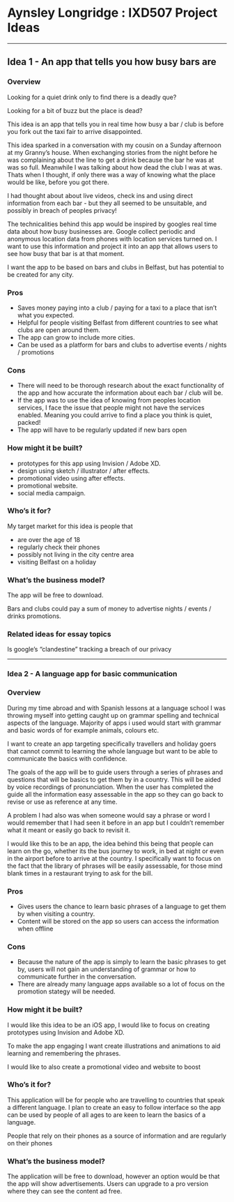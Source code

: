 # Aynsley Longridge : IXD507 Project Ideas

----------------------------------------------------------------------------

## Idea 1 - An app that tells you how busy bars are

### Overview

Looking for a quiet drink only to find there is a deadly que? 

Looking for a bit of buzz but the place is dead?  

This idea is an app that tells you in real time how busy a bar / club is before you fork out the taxi fair to arrive disappointed. 

This idea sparked in a conversation with my cousin on a Sunday afternoon at my Granny’s house. When exchanging stories from the night before he was complaining about the line to get a drink because the bar he was at was so full. Meanwhile I was talking about how dead the club I was at was. Thats when I thought, if only there was a way of knowing what the place would be like, before you got there. 

I had thought about about live videos, check ins and using direct information from each bar - but they all seemed to be unsuitable, and possibly in breach of peoples privacy!

The technicalities behind this app would be inspired by googles real time data about how busy businesses are. Google collect periodic and anonymous location data from phones with location services turned on. I want to use this information and project it into an app that allows users to see how busy that bar is at that moment.  

I want the app to be based on bars and clubs in Belfast, but has potential to be created for any city.

### Pros

+ Saves money paying into a club / paying for a taxi to a place that isn’t what you expected.
+ Helpful for people visiting Belfast from different countries to see what clubs are open around them. 
+ The app can grow to include more cities.
+ Can be used as a platform for bars and clubs to advertise events / nights / promotions

### Cons

+ There will need to be thorough research about the exact functionality of the app and how accurate the information about each bar / club will be.
+ If the app was to use the idea of knowing from peoples location services, I face the issue that people might not have the services enabled. Meaning you could arrive to find a place you think is quiet, packed!
+ The app will have to be regularly updated if new bars open 


### How might it be built?

+ prototypes for this app using Invision / Adobe XD. 
+ design using sketch / illustrator / after effects. 
+ promotional video using after effects.
+ promotional website.
+ social media campaign.

### Who’s it for?

My target market for this idea is people that 

+ are over the age of 18  
+ regularly check their phones 
+ possibly not living in the city centre area
+ visiting Belfast on a holiday 

### What’s the business model?

The app will be free to download.

Bars and clubs could pay a sum of money to advertise nights / events / drinks promotions.

### Related ideas for essay topics

Is google’s “clandestine” tracking a breach of our privacy



----------------------------------------------------------------------------

### Idea 2 - A language app for basic communication

### Overview

During my time abroad and with Spanish lessons at a language school I was throwing myself into getting caught up on grammar spelling and technical aspects of the language. 
Majority of apps i used would start with grammar and basic words of for example animals, colours etc. 
 
I want to create an app targeting specifically travellers and holiday goers that cannot commit to learning the whole language but want to be able to communicate the basics with confidence. 

The goals of the app will be to guide users through a series of phrases and questions that will be basics to get them by in a country. This will be aided by voice recordings of pronunciation. When the user has completed the guide all the information easy assessable in the app so they can go back to revise or use as reference at any time. 

A problem I had also was when someone would say a phrase or word I would remember that I had seen it before in an app but I couldn’t remember what it meant or easily go back to revisit it. 

I would like this to be an app, the idea behind this being that people can learn on the go, whether its the bus journey to work, in bed at night or even in the airport before to arrive at the country. I specifically want to focus on the fact that the library of phrases will be easily assessable, for those mind blank times in a restaurant trying to ask for the bill.

### Pros

+ Gives users the chance to learn basic phrases of a language to get them by when visiting a country.
+ Content will be stored on the app so users can access the information when offline

### Cons 

+ Because the nature of the app is simply to learn the basic phrases to get by, users will not gain an understanding of grammar or how to communicate further in the conversation.
+ There are already many language apps available so a lot of focus on the promotion stategy will be needed.

### How might it be built?
 
I would like this idea to be an iOS app, I would like to focus on creating prototypes using Invision and Adobe XD. 

To make the app engaging I want create illustrations and animations to aid learning and remembering the phrases.

I would like to also create a promotional video and website to boost 


### Who’s it for?

This application will be for people who are travelling to countries that speak a different language. I plan to create an easy to follow interface so the app can be used by people of all ages to are keen to learn the basics of a language. 

People that rely on their phones as a source of information and are regularly on their phones 

### What’s the business model?

The application will be free to download, however an option would be that the app will show advertisements. Users can upgrade to a pro version where they can see the content ad free.
